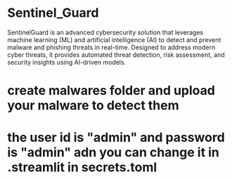 # Sentinel_Guard
SentinelGuard is an advanced cybersecurity solution that leverages machine learning (ML) and artificial intelligence (AI) to detect and prevent malware and phishing threats in real-time. Designed to address modern cyber threats, it provides automated threat detection, risk assessment, and security insights using AI-driven models.

# create malwares folder and upload your malware to detect them

# the user id is "admin" and password is "admin" adn you can change it in .streamlit in secrets.toml